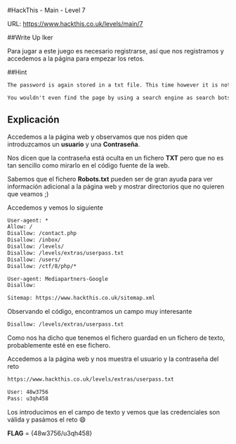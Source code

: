 #HackThis - Main -  Level 7

URL:      https://www.hackthis.co.uk/levels/main/7

##Write Up Iker

Para jugar a este juego es necesario registrarse, así que nos registramos y accedemos a la página para empezar los retos.

##Hint

```html
The password is again stored in a txt file. This time however it is not as straight forward as viewing the source.

You wouldn't even find the page by using a search engine as search bots have been excluded.
```

## Explicación

Accedemos a la página web y observamos que nos piden que introduzcamos un **usuario** y una **Contraseña**.   

Nos dicen que la contraseña está oculta en un fichero **TXT** pero que no es tan sencillo como mirarlo en el código fuente de la web.

Sabemos que el fichero **Robots.txt** pueden ser de gran ayuda para ver información adicional a la página web y mostrar directorios que no quieren que veamos ;)

Accedemos y vemos lo siguiente

```html
User-agent: *
Allow: /
Disallow: /contact.php
Disallow: /inbox/
Disallow: /levels/
Disallow: /levels/extras/userpass.txt
Disallow: /users/
Disallow: /ctf/8/php/*

User-agent: Mediapartners-Google
Disallow:

Sitemap: https://www.hackthis.co.uk/sitemap.xml
```

Observando el código, encontramos un campo muy interesante

```html
Disallow: /levels/extras/userpass.txt
```

Como nos ha dicho que tenemos el fichero guardad en un fichero de texto, probablemente esté en ese fichero.

Accedemos a la página web y nos muestra el usuario y la contraseña del reto

```html
https://www.hackthis.co.uk/levels/extras/userpass.txt
```


```html
User: 48w3756
Pass: u3qh458
```
Los introducimos en el campo de texto y vemos que las credenciales son válida y pasámos el reto :smile:

**FLAG** = {48w3756/u3qh458}

